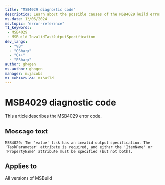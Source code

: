 ```yaml
---
title: "MSB4029 diagnostic code"
description: Learn about the possible causes of the MSB4029 build error, and get troubleshooting tips.
ms.date: 12/06/2024
ms.topic: "error-reference"
f1_keywords:
 - MSB4029
 - MSBuild.InvalidTaskOutputSpecification
dev_langs:
  - "VB"
  - "CSharp"
  - "C++"
  - "FSharp"
author: ghogen
ms.author: ghogen
manager: mijacobs
ms.subservice: msbuild
---
```


# MSB4029 diagnostic code

<!-- :::ErrorDefinitionDescription::: -->
<!-- :::editable-content name="introDescription"::: -->
This article describes the MSB4029 error code.
<!-- :::editable-content-end::: -->

## Message text

`MSB4029: The 'value' task has an invalid output specification. The 'TaskParameter' attribute is required, and either the 'ItemName' or 'PropertyName' attribute must be specified (but not both).`

<!-- :::editable-content name="postOutputDescription"::: -->
<!--
{StrBegin="MSB4029: "}LOCALIZATION: "TaskParameter", "ItemName" and "PropertyName" should not be localized.
-->
<!-- :::editable-content-end::: -->
<!-- :::ErrorDefinitionDescription-end::: -->

## Applies to

All versions of MSBuild
